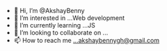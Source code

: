 - 👋 Hi, I’m @AkshayBenny
- 👀 I’m interested in ...Web development
- 🌱 I’m currently learning ...JS
- 💞️ I’m looking to collaborate on ...
- 📫 How to reach me ...akshaybennygh@gmail.com

<!---
AkshayBenny/AkshayBenny is a ✨ special ✨ repository because its `README.md` (this file) appears on your GitHub profile.
You can click the Preview link to take a look at your changes.
--->
